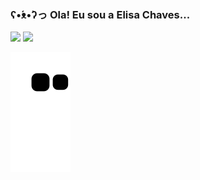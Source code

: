 ### ʕ•́ᴥ•̀ʔっ Ola! Eu sou a Elisa Chaves...

<!--
**ElisaAChaves/ElisaAChaves** is a ✨ _special_ ✨ repository because its `README.md` (this file) appears on your GitHub profile.

Here are some ideas to get you started:

- 🔭 I’m currently working on ...
- 🌱 I’m currently learning ...
- 👯 I’m looking to collaborate on ...
- 🤔 I’m looking for help with ...
- 💬 Ask me about ...
- 📫 How to reach me: ...
- 😄 Pronouns: ...
- ⚡ Fun fact: ...
-->

<div>
 <img height="180em" src="https://github-readme-stats.vercel.app/api?username=ElisaAChaves&show_icons=true&theme=cobalt&include_all_commits=true&count_private=true"/>
 <img height="180em" src="https://github-readme-stats.vercel.app/api/top-langs/?username=ElisaAChaves&layout=compact&langs_count=7&theme=cobalt"/>
</div>

![Snake animation](https://github.com/ElisaAChaves/ElisaAChaves/blob/output/github-contribution-grid-snake.svg)
